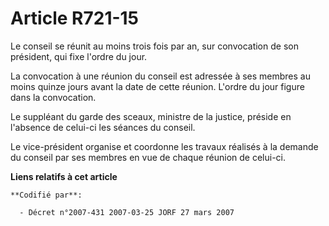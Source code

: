 # Article R721-15

Le conseil se réunit au moins trois fois par an, sur convocation de son président, qui fixe l'ordre du jour.

La convocation à une réunion du conseil est adressée à ses membres au moins quinze jours avant la date de cette réunion.
L'ordre du jour figure dans la convocation.

Le suppléant du garde des sceaux, ministre de la justice, préside en l'absence de celui-ci les séances du conseil.

Le vice-président organise et coordonne les travaux réalisés à la demande du conseil par ses membres en vue de chaque réunion
de celui-ci.

**Liens relatifs à cet article**

	**Codifié par**:

	  - Décret n°2007-431 2007-03-25 JORF 27 mars 2007
